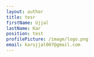 ```yaml
---
layout: author
title: tesr
firstName: Ujjal
lastName: Kar
position: test
profilePicture: /image/logo.png
email: karujjal007@gmail.com
---
```


